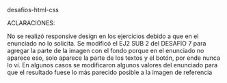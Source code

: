 desafios-html-css

ACLARACIONES:

No se realizó responsive design en los ejercicios debido a que en el enunciado no lo solicita.
Se modificó el EJ2 SUB 2 del DESAFIO 7 para agregar la parte de la imagen con el fondo porque en el enunciado no aparece eso, solo aparece la parte de los textos y el botón, por ende nunca lo ví.
En algunos casos se modificaron algunos valores del enunciado para que el resultado fuese lo más parecido posible a la imagen de referencia
